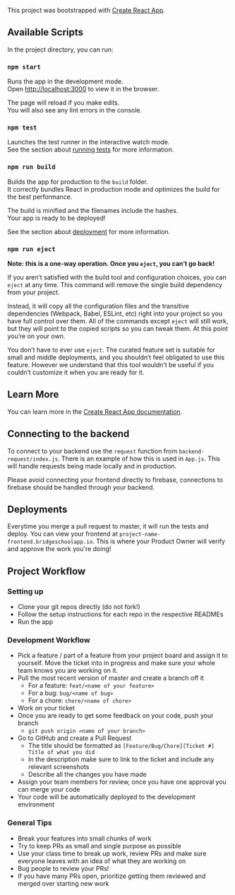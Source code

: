 This project was bootstrapped with [Create React App](https://github.com/facebook/create-react-app).

## Available Scripts

In the project directory, you can run:

### `npm start`

Runs the app in the development mode.<br>
Open [http://localhost:3000](http://localhost:3000) to view it in the browser.

The page will reload if you make edits.<br>
You will also see any lint errors in the console.

### `npm test`

Launches the test runner in the interactive watch mode.<br>
See the section about [running tests](https://facebook.github.io/create-react-app/docs/running-tests) for more information.

### `npm run build`

Builds the app for production to the `build` folder.<br>
It correctly bundles React in production mode and optimizes the build for the best performance.

The build is minified and the filenames include the hashes.<br>
Your app is ready to be deployed!

See the section about [deployment](https://facebook.github.io/create-react-app/docs/deployment) for more information.

### `npm run eject`

**Note: this is a one-way operation. Once you `eject`, you can’t go back!**

If you aren’t satisfied with the build tool and configuration choices, you can `eject` at any time. This command will remove the single build dependency from your project.

Instead, it will copy all the configuration files and the transitive dependencies (Webpack, Babel, ESLint, etc) right into your project so you have full control over them. All of the commands except `eject` will still work, but they will point to the copied scripts so you can tweak them. At this point you’re on your own.

You don’t have to ever use `eject`. The curated feature set is suitable for small and middle deployments, and you shouldn’t feel obligated to use this feature. However we understand that this tool wouldn’t be useful if you couldn’t customize it when you are ready for it.

## Learn More

You can learn more in the [Create React App documentation](https://facebook.github.io/create-react-app/docs/getting-started).

## Connecting to the backend

To connect to your backend use the `request` function from `backend-request/index.js`. There is an example of how this is used in `App.js`. This will handle requests being made locally and in production.

Please avoid connecting your frontend directly to firebase, connections to firebase should be handled through your backend.

## Deployments

Everytime you merge a pull request to master, it will run the tests and deploy. You can view your frontend at `project-name-frontend.bridgeschoolapp.io`. This is where your Product Owner will verify and approve the work you're doing!


## Project Workflow

### Setting up

- Clone your git repos directly (do not fork!)
- Follow the setup instructions for each repo in the respective READMEs
- Run the app

### Development Workflow

- Pick a feature / part of a feature from your project board and assign it to yourself. Move the ticket into in progress and make sure your whole team knows you are working on it.
- Pull the most recent version of master and create a branch off it
    - For a feature: `feat/<name of your feature>`
    - For a bug: `bug/<name of bug>`
    - For a chore: `chore/<name of chore>`
- Work on your ticket
- Once you are ready to get some feedback on your code, push your branch
    - `git push origin <name of your branch>`
- Go to GitHub and create a Pull Request
    - The title should be formatted as `[Feature/Bug/Chore][Ticket #] Title of what you did`
    - In the description make sure to link to the ticket and include any relevant screenshots
    - Describe all the changes you have made
- Assign your team members for review, once you have one approval you can merge your code
- Your code will be automatically deployed to the development environment

### General Tips

- Break your features into small chunks of work
- Try to keep PRs as small and single purpose as possible
- Use your class time to break up work, review PRs and make sure everyone leaves with an idea of what they are working on
- Bug people to review your PRs!
- If you have many PRs open, prioritize getting them reviewed and merged over starting new work
